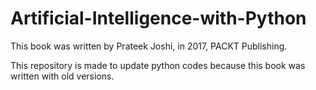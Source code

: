 # Artificial-Intelligence-with-Python

This book was written by Prateek Joshi, in 2017, PACKT Publishing. 

This repository is made to update python codes because this book was written with old versions.
